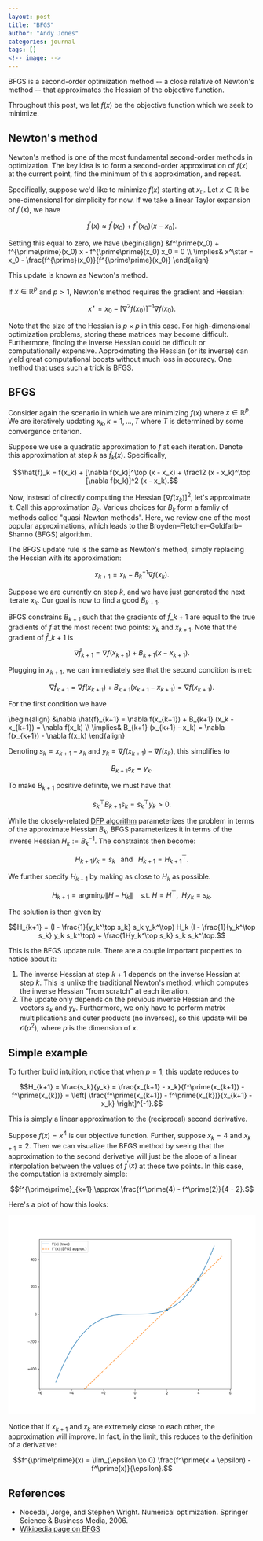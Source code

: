```yaml
---
layout: post
title: "BFGS"
author: "Andy Jones"
categories: journal
tags: []
<!-- image: -->
---
```


BFGS is a second-order optimization method -- a close relative of Newton's method -- that approximates the Hessian of the objective function.

Throughout this post, we let $f(x)$ be the objective function which we seek to minimize.

## Newton's method

Newton's method is one of the most fundamental second-order methods in optimization. The key idea is to form a second-order approximation of $f(x)$ at the current point, find the minimum of this approximation, and repeat.

Specifically, suppose we'd like to minimize $f(x)$ starting at $x_0$. Let $x \in \mathbb{R}$ be one-dimensional for simplicity for now. If we take a linear Taylor expansion of $f^\prime(x)$, we have

$$f^\prime(x) \approx f^\prime(x_0) + f^{\prime\prime}(x_0)(x - x_0).$$

Setting this equal to zero, we have
\begin{align} &f^\prime(x_0) + f^{\prime\prime}(x_0) x - f^{\prime\prime}(x_0) x_0 = 0 \\\ \implies& x^\star = x_0 - \frac{f^{\prime}(x_0)}{f^{\prime\prime}(x_0)} \end{align}

This update is known as Newton's method.

If $x \in \mathbb{R}^p$ and $p>1$, Newton's method requires the gradient and Hessian:

$$x^\star = x_0 - [\nabla^2 f(x_0)]^{-1} \nabla f(x_0).$$

Note that the size of the Hessian is $p \times p$ in this case. For high-dimensional optimization problems, storing these matrices may become difficult. Furthermore, finding the inverse Hessian could be difficult or computationally expensive. Approximating the Hessian (or its inverse) can yield great computational boosts without much loss in accuracy. One method that uses such a trick is BFGS.

## BFGS

Consider again the scenario in which we are minimizing $f(x)$ where $x \in \mathbb{R}^p$. We are iteratively updating $x_k, k = 1, \dots, T$ where $T$ is determined by some convergence criterion.

Suppose we use a quadratic approximation to $f$ at each iteration. Denote this approximation at step $k$ as $\hat{f}_k(x)$. Specifically,

$$\hat{f}_k = f(x_k) + [\nabla f(x_k)]^\top (x - x_k) + \frac12 (x - x_k)^\top [\nabla f(x_k)]^2 (x - x_k).$$

Now, instead of directly computing the Hessian $[\nabla f(x_k)]^2$, let's approximate it. Call this approximation $B_k$. Various choices for $B_k$ form a famliy of methods called "quasi-Newton methods". Here, we review one of the most popular approximations, which leads to the Broyden–Fletcher–Goldfarb–Shanno (BFGS) algorithm.

The BFGS update rule is the same as Newton's method, simply replacing the Hessian with its approximation:

$$x_{k+1} = x_k - B_k^{-1} \nabla f(x_k).$$

Suppose we are currently on step $k$, and we have just generated the next iterate $x_k$. Our goal is now to find a good $B_{k+1}$.

BFGS constrains $B_{k+1}$ such that the gradients of $\hat{f}\_{k+1}$ are equal to the true gradients of $f$ at the most recent two points: $x_k$ and $x_{k+1}$. Note that the gradient of $\hat{f}\_{k+1}$ is

$$\nabla \hat{f}_{k+1} = \nabla f(x_{k+1}) + B_{k+1} (x - x_{k+1}).$$

Plugging in $x_{k+1}$, we can immediately see that the second condition is met: 

$$\nabla \hat{f}_{k+1} = \nabla f(x_{k+1}) + B_{k+1} (x_{k+1} - x_{k+1}) = \nabla f(x_{k+1}).$$

For the first condition we have

\begin{align} &\nabla \hat{f}\_{k+1} = \nabla f(x_{k+1}) + B_{k+1} (x_k - x_{k+1}) = \nabla f(x_k) \\\ \implies& B_{k+1} (x_{k+1} - x_k) = \nabla f(x_{k+1}) - \nabla f(x_k) \end{align}

Denoting $s_k = x_{k+1} - x_k$ and $y_k = \nabla f(x_{k+1}) - \nabla f(x_k)$, this simplifies to 

$$B_{k+1} s_k = y_k.$$

To make $B_{k+1}$ positive definite, we must have that

$$s_k^\top B_{k+1} s_k = s_k^\top y_k > 0.$$

While the closely-related [DFP algorithm](https://www.wikiwand.com/en/Davidon%E2%80%93Fletcher%E2%80%93Powell_formula) parameterizes the problem in terms of the approximate Hessian $B_k$, BFGS parameterizes it in terms of the inverse Hessian $H_k := B_k^{-1}$. The constraints then become:

$$H_{k+1} y_k = s_k \;\;\text{ and }\;\; H_{k+1} = H_{k+1}^\top.$$

We further specify $H_{k+1}$ by making as close to $H_k$ as possible.

$$H_{k+1} = \text{arg}\min_H \|H - H_k\| \;\;\; \text{ s.t. } H = H^\top,  \;\; Hy_k = s_k.$$

The solution is then given by 

$$H_{k+1} = (I - \frac{1}{y_k^\top s_k} s_k y_k^\top) H_k (I - \frac{1}{y_k^\top s_k} y_k s_k^\top) + \frac{1}{y_k^\top s_k} s_k s_k^\top.$$

This is the BFGS update rule. There are a couple important properties to notice about it:

1. The inverse Hessian at step $k+1$ depends on the inverse Hessian at step $k$. This is unlike the traditional Newton's method, which computes the inverse Hessian "from scratch" at each iteration.
2. The update only depends on the previous inverse Hessian and the vectors $s_k$ and $y_k$. Furthermore, we only have to perform matrix multiplications and outer products (no inverses), so this update will be $\mathcal{O}(p^2)$, where $p$ is the dimension of $x$.


## Simple example

To further build intuition, notice that when $p=1$, this update reduces to

$$H_{k+1} = \frac{s_k}{y_k} = \frac{x_{k+1} - x_k}{f^\prime(x_{k+1}) - f^\prime(x_{k})} = \left[ \frac{f^\prime(x_{k+1}) - f^\prime(x_{k})}{x_{k+1} - x_k} \right]^{-1}.$$

This is simply a linear approximation to the (reciprocal) second derivative.

Suppose $f(x) = x^4$ is our objective function. Further, suppose $x_k = 4$ and $x_{k+1} = 2$. Then we can visualize the BFGS method by seeing that the approximation to the second derivative will just be the slope of a linear interpolation between the values of $f^\prime(x)$ at these two points. In this case, the computation is extremely simple:

$$f^{\prime\prime}_{k+1} \approx \frac{f^\prime(4) - f^\prime(2)}{4 - 2}.$$

Here's a plot of how this looks:

![bfgs_approx](/assets/bfgs_approx.png)

Notice that if $x_{k+1}$ and $x_k$ are extremely close to each other, the approximation will improve. In fact, in the limit, this reduces to the definition of a derivative:

$$f^{\prime\prime}(x) = \lim_{\epsilon \to 0} \frac{f^\prime(x + \epsilon) - f^\prime(x)}{\epsilon}.$$



## References
- Nocedal, Jorge, and Stephen Wright. Numerical optimization. Springer Science & Business Media, 2006.
- [Wikipedia page on BFGS](https://www.wikiwand.com/en/Broyden%E2%80%93Fletcher%E2%80%93Goldfarb%E2%80%93Shanno_algorithm)
